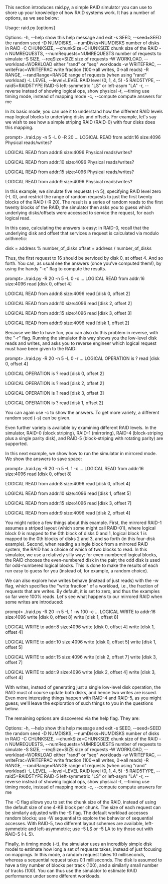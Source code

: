
This section introduces raid.py, a simple RAID simulator you can use to shore
up your knowledge of how RAID systems work. It has a number of options, as we
see below:

Usage: raid.py [options]

Options:
  -h, --help            show this help message and exit
  -s SEED, --seed=SEED  the random seed
  -D NUMDISKS, --numDisks=NUMDISKS
                        number of disks in RAID
  -C CHUNKSIZE, --chunkSize=CHUNKSIZE
                        chunk size of the RAID
  -n NUMREQUESTS, --numRequests=NUMREQUESTS
                        number of requests to simulate
  -S SIZE, --reqSize=SIZE
                        size of requests
  -W WORKLOAD, --workload=WORKLOAD
                        either "rand" or "seq" workloads
  -w WRITEFRAC, --writeFrac=WRITEFRAC
                        write fraction (100->all writes, 0->all reads)
  -R RANGE, --randRange=RANGE
                        range of requests (when using "rand" workload)
  -L LEVEL, --level=LEVEL
                        RAID level (0, 1, 4, 5)
  -5 RAID5TYPE, --raid5=RAID5TYPE
                        RAID-5 left-symmetric "LS" or left-asym "LA"
  -r, --reverse         instead of showing logical ops, show physical
  -t, --timing          use timing mode, instead of mapping mode
  -c, --compute         compute answers for me

In its basic mode, you can use it to understand how the different RAID levels
map logical blocks to underlying disks and offsets. For example, let's say we
wish to see how a simple striping RAID (RAID-0) with four disks does this
mapping.

prompt> ./raid.py -n 5 -L 0 -R 20 
...
LOGICAL READ from addr:16 size:4096
  Physical reads/writes?

LOGICAL READ from addr:8 size:4096
  Physical reads/writes?

LOGICAL READ from addr:10 size:4096
  Physical reads/writes?

LOGICAL READ from addr:15 size:4096
  Physical reads/writes?

LOGICAL READ from addr:9 size:4096
  Physical reads/writes?

In this example, we simulate five requests (-n 5), specifying RAID level zero
(-L 0), and restrict the range of random requests to just the first twenty
blocks of the RAID (-R 20). The result is a series of random reads to the
first twenty blocks of the RAID; the simulator then asks you to guess which
underlying disks/offsets were accessed to service the request, for each
logical read.

In this case, calculating the answers is easy: in RAID-0, recall that the
underlying disk and offset that services a request is calculated via modulo
arithmetic: 

  disk   = address % number_of_disks
  offset = address / number_of_disks

Thus, the first request to 16 should be serviced by disk 0, at offset 4. And
so forth.  You can, as usual see the answers (once you've computed them!), by
using the handy "-c" flag to compute the results.

prompt> ./raid.py -R 20 -n 5 -L 0 -c
...
LOGICAL READ from addr:16 size:4096
  read  [disk 0, offset 4]   

LOGICAL READ from addr:8 size:4096
  read  [disk 0, offset 2]   

LOGICAL READ from addr:10 size:4096
  read  [disk 2, offset 2]   

LOGICAL READ from addr:15 size:4096
  read  [disk 3, offset 3]   

LOGICAL READ from addr:9 size:4096
  read  [disk 1, offset 2]   


Because we like to have fun, you can also do this problem in reverse, with the
"-r" flag. Running the simulator this way shows you the low-level disk reads
and writes, and asks you to reverse engineer which logical request must have
been given to the RAID:

prompt> ./raid.py -R 20 -n 5 -L 0 -r
...
LOGICAL OPERATION is ?
  read  [disk 0, offset 4]   

LOGICAL OPERATION is ?
  read  [disk 0, offset 2]   

LOGICAL OPERATION is ?
  read  [disk 2, offset 2]   

LOGICAL OPERATION is ?
  read  [disk 3, offset 3]   

LOGICAL OPERATION is ?
  read  [disk 1, offset 2]   

You can again use -c to show the answers. To get more variety, a
different random seed (-s) can be given. 

Even further variety is available by examining different RAID levels.
In the simulator, RAID-0 (block striping), RAID-1 (mirroring), RAID-4
(block-striping plus a single parity disk), and RAID-5 (block-striping with
rotating parity) are supported.

In this next example, we show how to run the simulator in mirrored mode. We
show the answers to save space:

prompt> ./raid.py -R 20 -n 5 -L 1 -c
...
LOGICAL READ from addr:16 size:4096
  read  [disk 0, offset 8]   
 
LOGICAL READ from addr:8 size:4096
  read  [disk 0, offset 4]   

LOGICAL READ from addr:10 size:4096
  read  [disk 1, offset 5]   

LOGICAL READ from addr:15 size:4096
  read  [disk 3, offset 7]   

LOGICAL READ from addr:9 size:4096
  read  [disk 2, offset 4]   

You might notice a few things about this example. First, the mirrored RAID-1
assumes a striped layout (which some might call RAID-01), where logical block
0 is mapped to the 0th block of disks 0 and 1, logical block 1 is mapped to
the 0th blocks of disks 2 and 3, and so forth (in this four-disk example).
Second, when reading a single block from a mirrored RAID system, the RAID has
a choice of which of two blocks to read. In this simulator, we use a
relatively silly way: for even-numbered logical blocks, the RAID chooses the
even-numbered disk in the pair; the odd disk is used for odd-numbered logical
blocks. This is done to make the results of each run easy to guess for you
(instead of, for example, a random choice). 

We can also explore how writes behave (instead of just reads) with the -w
flag, which specifies the "write fraction" of a workload, i.e., the fraction
of requests that are writes. By default, it is set to zero, and thus the
examples so far were 100\% reads. Let's see what happens to our mirrored RAID
when some writes are introduced:

prompt> ./raid.py -R 20 -n 5 -L 1 -w 100 -c
... 
LOGICAL WRITE to  addr:16 size:4096
  write [disk 0, offset 8]     write [disk 1, offset 8]   

LOGICAL WRITE to  addr:8 size:4096
  write [disk 0, offset 4]     write [disk 1, offset 4]   

LOGICAL WRITE to  addr:10 size:4096
  write [disk 0, offset 5]     write [disk 1, offset 5]   

LOGICAL WRITE to  addr:15 size:4096
  write [disk 2, offset 7]     write [disk 3, offset 7]   

LOGICAL WRITE to  addr:9 size:4096
  write [disk 2, offset 4]     write [disk 3, offset 4]   

With writes, instead of generating just a single low-level disk operation, the
RAID must of course update both disks, and hence two writes are issued. 
Even more interesting things happen with RAID-4 and RAID-5, as you might
guess; we'll leave the exploration of such things to you in the questions
below.

The remaining options are discovered via the help flag. They are:

Options:
  -h, --help            show this help message and exit
  -s SEED, --seed=SEED  the random seed
  -D NUMDISKS, --numDisks=NUMDISKS
                        number of disks in RAID
  -C CHUNKSIZE, --chunkSize=CHUNKSIZE
                        chunk size of the RAID
  -n NUMREQUESTS, --numRequests=NUMREQUESTS
                        number of requests to simulate
  -S SIZE, --reqSize=SIZE
                        size of requests
  -W WORKLOAD, --workload=WORKLOAD
                        either "rand" or "seq" workloads
  -w WRITEFRAC, --writeFrac=WRITEFRAC
                        write fraction (100->all writes, 0->all reads)
  -R RANGE, --randRange=RANGE
                        range of requests (when using "rand" workload)
  -L LEVEL, --level=LEVEL
                        RAID level (0, 1, 4, 5)
  -5 RAID5TYPE, --raid5=RAID5TYPE
                        RAID-5 left-symmetric "LS" or left-asym "LA"
  -r, --reverse         instead of showing logical ops, show physical
  -t, --timing          use timing mode, instead of mapping mode
  -c, --compute         compute answers for me


The -C flag allows you to set the chunk size of the RAID, instead of using the
default size of one 4-KB block per chunk. The size of each request can be
similarly adjusted with the -S flag. The default workload accesses random
blocks; use -W sequential to explore the behavior of sequential accesses. With
RAID-5, two different layout schemes are available, left-symmetric and
left-asymmetric; use -5 LS or -5 LA to try those out with RAID-5 (-L 5).

Finally, in timing mode (-t), the simulator uses an incredibly simple disk
model to estimate how long a set of requests takes, instead of just focusing
on mappings. In this mode, a random request takes 10 milliseconds, whereas a
sequential request takes 0.1 milliseconds.  The disk is assumed to have a tiny
number of blocks per track (100), and a similarly small number of tracks
(100). You can thus use the simulator to estimate RAID performance under some
different workloads.

